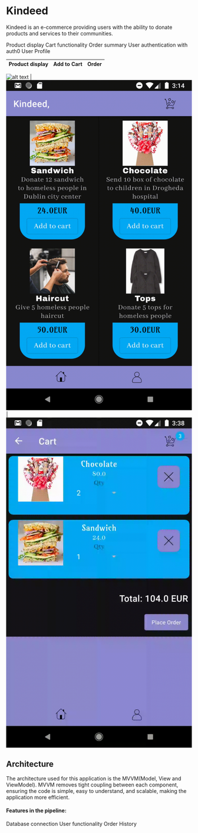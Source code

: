 # Kindeed
Kindeed is an e-commerce providing users with the ability to donate products and services to their communities.

Product display
Cart functionality
Order summary
User authentication with auth0
User Profile

Product display | Add to Cart | Order
--- | --- | ---
![alt text](https://github.com/TolaTess/Kindeed/blob/master/assets/kindeed.gif "") 
|![alt text](https://github.com/TolaTess/Kindeed/blob/master/assets/addtocart.gif "") 
| ![alt text](https://github.com/TolaTess/Kindeed/blob/master/assets/order.gif "")

## Architecture
The architecture used for this application is the MVVM(Model, View and ViewModel). MVVM removes tight coupling between each component, ensuring the code is simple, easy to understand, and scalable, making the application more efficient.

#### Features in the pipeline:
Database connection
User functionality
Order History 
